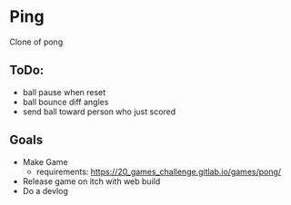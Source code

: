 # Ping
Clone of pong


## ToDo:
- ball pause when reset
- ball bounce diff angles
- send ball toward person who just scored

## Goals
- Make Game
  - requirements: https://20_games_challenge.gitlab.io/games/pong/
- Release game on itch with web build
- Do a devlog
